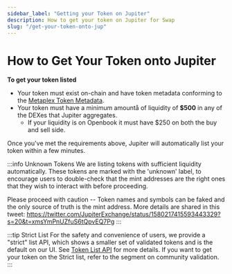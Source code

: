```yaml
---
sidebar_label: "Getting your Token on Jupiter"
description: How to get your token on Jupiter for Swap
slug: "/get-your-token-onto-jup"
---
```

# How to Get Your Token onto Jupiter

**To get your token listed**

- Your token must exist on-chain and have token metadata conforming to the [Metaplex Token Metadata](https://docs.metaplex.com/programs/token-metadata/token-standard).
- Your token must have a minimum amountå of liquidity of **$500** in any of the DEXes that Jupiter aggregates.
    - If your liquidity is on Openbook it must have $250 on both the buy and sell side.

Once you've met the requirements above, Jupiter will automatically list your token within a few minutes.

:::info Unknown Tokens
We are listing tokens with sufficient liquidity automatically. These tokens are marked with the 'unknown' label, to encourage users to double-check that the mint addresses are the right ones that they wish to interact with before proceeding.

Please proceed with caution -- Token names and symbols can be faked and the only source of truth is the mint address. More details are shared in this tweet:
https://twitter.com/JupiterExchange/status/1580217415593443329?s=20&t=xmsYmPnUZfuS6tQpvEQ7Pg
:::

:::tip Strict List
For the safety and convenience of users, we provide a "strict" list API, which shows a smaller set of validated tokens and is the default on our UI. See [Token List API](/docs/apis/token-list-api) for more details. If you want to get your token on the Strict list, refer to the segment on community validation.
:::